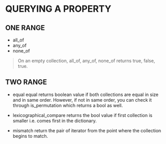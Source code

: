# QUERYING A PROPERTY 

## ONE RANGE
* all_of 
* any_of
* none_of

> On an empty collection, all_of, any_of, none_of returns true, false, true.

## TWO RANGE

* equal 
equal returns boolean value if both collections are equal in size and in same order. However, if not in same order, you can check 
it through is_permutation which returns a bool as well. 

* lexicographical_compare 
returns the bool value if first collection is smaller i.e. comes first in the dictionary. 

* mismatch 
return the pair of iterator from the point where the collection begins to match.